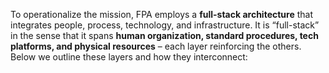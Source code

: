 To operationalize the mission, FPA employs a **full-stack architecture** that integrates people, process, technology, and infrastructure. It is “full-stack” in the sense that it spans **human organization, standard procedures, tech platforms, and physical resources** – each layer reinforcing the others. Below we outline these layers and how they interconnect: